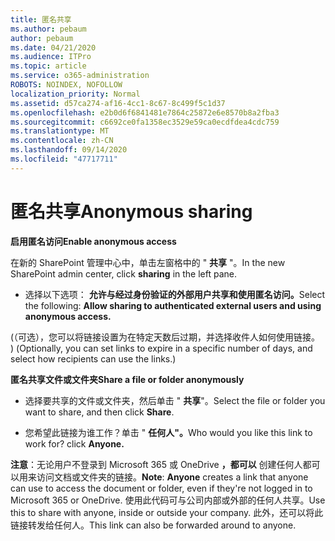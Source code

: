 ```yaml
---
title: 匿名共享
ms.author: pebaum
author: pebaum
ms.date: 04/21/2020
ms.audience: ITPro
ms.topic: article
ms.service: o365-administration
ROBOTS: NOINDEX, NOFOLLOW
localization_priority: Normal
ms.assetid: d57ca274-af16-4cc1-8c67-8c499f5c1d37
ms.openlocfilehash: e2b0d6f6841481e7864c25872e6e8570b8a2fba3
ms.sourcegitcommit: c6692ce0fa1358ec3529e59ca0ecdfdea4cdc759
ms.translationtype: MT
ms.contentlocale: zh-CN
ms.lasthandoff: 09/14/2020
ms.locfileid: "47717711"
---
```

# <a name="anonymous-sharing"></a><span data-ttu-id="75b8e-102">匿名共享</span><span class="sxs-lookup"><span data-stu-id="75b8e-102">Anonymous sharing</span></span>

 <span data-ttu-id="75b8e-103">**启用匿名访问**</span><span class="sxs-lookup"><span data-stu-id="75b8e-103">**Enable anonymous access**</span></span>
  
<span data-ttu-id="75b8e-104">在新的 SharePoint 管理中心中，单击左窗格中的 " **共享** "。</span><span class="sxs-lookup"><span data-stu-id="75b8e-104">In the new SharePoint admin center, click **sharing** in the left pane.</span></span> 
  
- <span data-ttu-id="75b8e-105">选择以下选项： **允许与经过身份验证的外部用户共享和使用匿名访问。**</span><span class="sxs-lookup"><span data-stu-id="75b8e-105">Select the following: **Allow sharing to authenticated external users and using anonymous access.**</span></span>
  
<span data-ttu-id="75b8e-106"> (（可选），您可以将链接设置为在特定天数后过期，并选择收件人如何使用链接。 ) </span><span class="sxs-lookup"><span data-stu-id="75b8e-106">(Optionally, you can set links to expire in a specific number of days, and select how recipients can use the links.)</span></span>
    
 <span data-ttu-id="75b8e-107">**匿名共享文件或文件夹**</span><span class="sxs-lookup"><span data-stu-id="75b8e-107">**Share a file or folder anonymously**</span></span>
  
- <span data-ttu-id="75b8e-108">选择要共享的文件或文件夹，然后单击 " **共享**"。</span><span class="sxs-lookup"><span data-stu-id="75b8e-108">Select the file or folder you want to share, and then click **Share**.</span></span> 
    
- <span data-ttu-id="75b8e-109">您希望此链接为谁工作？单击 " **任何人"。**</span><span class="sxs-lookup"><span data-stu-id="75b8e-109">Who would you like this link to work for? click **Anyone.**</span></span>
  
 <span data-ttu-id="75b8e-110">**注意**：无论用户不登录到 Microsoft 365 或 OneDrive **，都可以** 创建任何人都可以用来访问文档或文件夹的链接。</span><span class="sxs-lookup"><span data-stu-id="75b8e-110">**Note**: **Anyone** creates a link that anyone can use to access the document or folder, even if they're not logged in to Microsoft 365 or OneDrive.</span></span> <span data-ttu-id="75b8e-111">使用此代码可与公司内部或外部的任何人共享。</span><span class="sxs-lookup"><span data-stu-id="75b8e-111">Use this to share with anyone, inside or outside your company.</span></span> <span data-ttu-id="75b8e-112">此外，还可以将此链接转发给任何人。</span><span class="sxs-lookup"><span data-stu-id="75b8e-112">This link can also be forwarded around to anyone.</span></span> 
    


